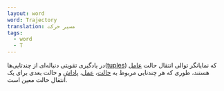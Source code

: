 ```yaml
---
layout: word
word: Trajectory
translation: مسیر حرکت
tags:
  - word
  - T
---
```

در یادگیری تقویتی دنباله‌ای از چندتایی‌ها([tuples](https://wikipedia.org/wiki/Tuple)) که نمایانگر توالی انتقال حالت [عامل](/a/agent) هستند، طوری که هر چندتایی مربوط به [حالت](/s/state)، [عمل](/a/action)، [پاداش](/r/reward) و حالت بعدی برای یک انتقال حالت معین است.
